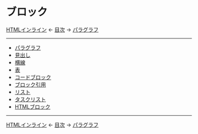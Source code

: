 # ブロック

[HTMLインライン]
← [目次] →
[パラグラフ]

------------------------------------------------------------------------

- [パラグラフ]
- [見出し]
- [横線]
- [表]
- [コードブロック]
- [ブロック引用]
- [リスト]
- [タスクリスト]
- [HTMLブロック]

------------------------------------------------------------------------

[HTMLインライン]
← [目次] →
[パラグラフ]

[HTMLインライン]: html-inlines.md
[HTMLブロック]: html-blocks.md
[コードブロック]: code-blocks.md
[タスクリスト]: task-lists.md
[パラグラフ]: paragraphs.md
[ブロック引用]: block-quotes.md
[リスト]: lists.md
[表]: tables.md
[見出し]: headings.md
[目次]: index.md
[横線]: horizontal-rules.md
